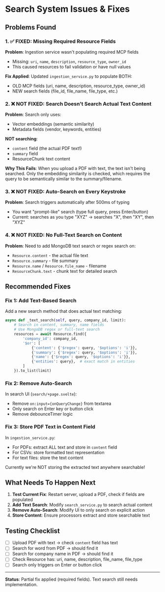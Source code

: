 # Search System Issues & Fixes

## Problems Found

### 1. ✅ FIXED: Missing Required Resource Fields
**Problem**: Ingestion service wasn't populating required MCP fields
- Missing: `uri`, `name`, `description`, `resource_type`, `owner_id`
- This caused resources to fail validation or have null values

**Fix Applied**: Updated `ingestion_service.py` to populate BOTH:
- OLD MCP fields (uri, name, description, resource_type, owner_id)
- NEW search fields (file_id, file_name, file_type, etc.)

### 2. ❌ NOT FIXED: Search Doesn't Search Actual Text Content
**Problem**: Search only uses:
- Vector embeddings (semantic similarity)
- Metadata fields (vendor, keywords, entities)

**NOT searching**:
- `content` field (the actual PDF text!)
- `summary` field
- ResourceChunk text content

**Why This Fails**: 
When you upload a PDF with text, the text isn't being searched. Only the embedding similarity is checked, which requires the query to be semantically similar to the summary/filename.

### 3. ❌ NOT FIXED: Auto-Search on Every Keystroke
**Problem**: Search triggers automatically after 500ms of typing
- You want "prompt-like" search (type full query, press Enter/button)
- Current: searches as you type "XYZ" → searches "X", then "XY", then "XYZ"

### 4. ❌ NOT FIXED: No Full-Text Search on Content
**Problem**: Need to add MongoDB text search or regex search on:
- `Resource.content` - the actual file text
- `Resource.summary` - file summary
- `Resource.name` / `Resource.file_name` - filename
- `ResourceChunk.text` - chunk text for detailed search

## Recommended Fixes

### Fix 1: Add Text-Based Search
Add a new search method that does actual text matching:

```python
async def _text_search(self, query, company_id, limit):
    # Search in content, summary, name fields
    # Use MongoDB regex or full-text search
    resources = await Resource.find({
        'company_id': company_id,
        '$or': [
            {'content': {'$regex': query, '$options': 'i'}},
            {'summary': {'$regex': query, '$options': 'i'}},
            {'name': {'$regex': query, '$options': 'i'}},
            {'entities': query},  # exact match in entities
        ]
    }).to_list(limit)
```

### Fix 2: Remove Auto-Search
In search UI (`search/+page.svelte`):
- Remove `on:input={onQueryChange}` from textarea
- Only search on Enter key or button click
- Remove debounceTimer logic

### Fix 3: Store PDF Text in Content Field
In `ingestion_service.py`:
- For PDFs: extract ALL text and store in `content` field
- For CSVs: store formatted text representation
- For text files: store the text content

Currently we're NOT storing the extracted text anywhere searchable!

## What Needs To Happen Next

1. **Test Current Fix**: Restart server, upload a PDF, check if fields are populated
2. **Add Text Search**: Modify `search_service.py` to search actual content
3. **Remove Auto-Search**: Modify UI to only search on explicit action
4. **Store Content**: Ensure processors extract and store searchable text

## Testing Checklist

- [ ] Upload PDF with text → check `content` field has text
- [ ] Search for word from PDF → should find it
- [ ] Search for company name in PDF → should find it
- [ ] Check Resource has: uri, name, description, file_name, file_type
- [ ] Search only triggers on Enter or button click

---

**Status**: Partial fix applied (required fields). Text search still needs implementation.
